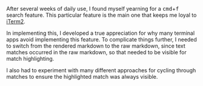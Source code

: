 After several weeks of daily use, I found myself yearning for a <kbd>cmd</kbd>+<kbd>f</kbd> search feature.
This particular feature is the main one that keeps me loyal to [iTerm2](https://iterm2.com/).

In implementing this, I developed a true appreciation for why many terminal apps avoid implementing this feature.
To complicate things further, I needed to switch from the rendered markdown to the raw markdown, since text matches occurred in the raw markdown, so that needed to be visible for match highlighting.

I also had to experiment with many different approaches for cycling through matches to ensure the highlighted match was always visible.
